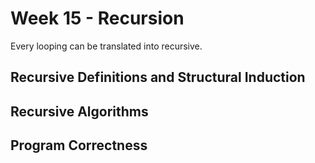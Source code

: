 # Week 15 - Recursion 

Every looping can be translated into recursive.

## Recursive Definitions and Structural Induction

## Recursive Algorithms

## Program Correctness